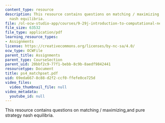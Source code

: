 ```yaml
---
content_type: resource
description: This resource contains questions on matching / maximizing,and pure strategy
  nash equilibria.
file: /ol-ocw-studio-app/courses/9-29j-introduction-to-computational-neuroscience-spring-2004/69eda6678c88d2f2ccf0ffefe0ce725d_ps4_matchpset.pdf
file_size: 63532
file_type: application/pdf
learning_resource_types:
- Assignments
license: https://creativecommons.org/licenses/by-nc-sa/4.0/
ocw_type: OCWFile
parent_title: Assignments
parent_type: CourseSection
parent_uid: 20bbf2c9-77f1-bebb-8c9b-8aedf9842441
resourcetype: Document
title: ps4_matchpset.pdf
uid: 69eda667-8c88-d2f2-ccf0-ffefe0ce725d
video_files:
  video_thumbnail_file: null
video_metadata:
  youtube_id: null
---
```

This resource contains questions on matching / maximizing,and pure strategy nash equilibria.